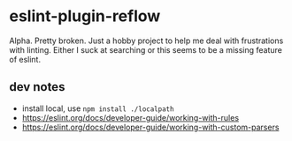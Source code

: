 # eslint-plugin-reflow

Alpha. Pretty broken. Just a hobby project to help me deal with frustrations with linting. Either I 
suck at searching or this seems to be a missing feature of eslint.

## dev notes
* install local, use `npm install ./localpath`
* https://eslint.org/docs/developer-guide/working-with-rules
* https://eslint.org/docs/developer-guide/working-with-custom-parsers
